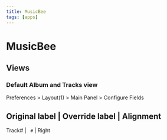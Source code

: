 ```yaml
---
title: MusicBee
tags: [apps]
---
```


# MusicBee

## Views

### Default Album and Tracks view

Preferences > Layout(1) > Main Panel > Configure Fields

Original label | Override label | Alignment
-------------------------------------------
Track# | ` #` | Right




